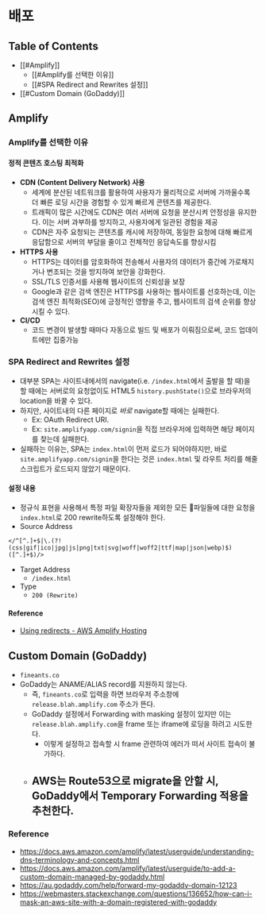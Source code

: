 # 배포

## Table of Contents
- [[#Amplify]]
	- [[#Amplify를 선택한 이유]]
	- [[#SPA Redirect and Rewrites 설정]]
- [[#Custom Domain (GoDaddy)]]

## Amplify
### Amplify를 선택한 이유
#### 정적 콘텐츠 호스팅 최적화
- **CDN (Content Delivery Network) 사용**
	- 세계에 분산된 네트워크를 활용하여 사용자가 물리적으로 서버에 가까울수록 더 빠른 로딩 시간을 경험할 수 있게 빠르게 콘텐츠를 제공한다.
	- 트래픽이 많은 시간에도 CDN은 여러 서버에 요청을 분산시켜 안정성을 유지한다. 이는 서버 과부하를 방지하고, 사용자에게 일관된 경험을 제공
	- CDN은 자주 요청되는 콘텐츠를 캐시에 저장하여, 동일한 요청에 대해 빠르게 응답함으로 서버의 부담을 줄이고 전체적인 응답속도를 향상시킴
- **HTTPS 사용**
	- HTTPS는 데이터를 암호화하여 전송해서 사용자의 데이터가 중간에 가로채지거나 변조되는 것을 방지하여 보안을 강화한다.
	- SSL/TLS 인증서를 사용해 웹사이트의 신뢰성을 보장
	- Google과 같은 검색 엔진은 HTTPS를 사용하는 웹사이트를 선호하는데, 이는 검색 엔진 최적화(SEO)에 긍정적인 영향을 주고, 웹사이트의 검색 순위를 향상시킬 수 있다.
- **CI/CD**
	- 코드 변경이 발생할 때마다 자동으로 빌드 및 배포가 이뤄짐으로써, 코드 업데이트에만 집중가능 
### SPA Redirect and Rewrites 설정
- 대부분 SPA는 사이트내에서의 navigate(i.e. `/index.html`에서 출발을 할 때)을 할 때에는 서버로의 요청없이도 HTML5 `history.pushState()`으로 브라우저의 location을 바꿀 수 있다.
- 하지만, 사이트내의 다른 페이지로 *바로* navigate할 때에는 실패한다.
	- Ex: OAuth Redirect URI.
	- Ex: `site.amplifyapp.com/signin`을 직접 브라우저에 입력하면 해당 페이지를 찾는데 실패한다.
- 실패하는 이유는, SPA는 `index.html`이 먼저 로드가 되어야하지만, 바로 `site.amplifyapp.com/signin`을 한다는 것은 `index.html` 및 라우트 처리를 해줄 스크립트가 로드되지 않았기 때문이다.
#### 설정 내용
- 정규식 표현을 사용해서 특정 파일 확장자들을 제외한 모든 파일들에 대한 요청을 `index.html`로 200 rewrite하도록 설정해야 한다.
- Source Address
```
</^[^.]+$|\.(?!(css|gif|ico|jpg|js|png|txt|svg|woff|woff2|ttf|map|json|webp)$)([^.]+$)/>
```
- Target Address
	- `/index.html`
- Type
	- `200 (Rewrite)`
#### Reference
- [Using redirects - AWS Amplify Hosting](https://docs.aws.amazon.com/amplify/latest/userguide/redirects.html#redirects-for-single-page-web-apps-spa)

## Custom Domain (GoDaddy)
- `fineants.co`
- GoDaddy는 ANAME/ALIAS record를 지원하지 않는다.
	- 즉, `fineants.co`로 입력을 하면 브라우저 주소창에 `release.blah.amplify.com` 주소가 뜬다.
	- GoDaddy 설정에서 Forwarding with masking 설정이 있지만 이는 `release.blah.amplify.com`을 frame 또는 iframe에 로딩을 하려고 시도한다.
		- 이렇게 설정하고 접속할 시 frame 관련하여 에러가 떠서 사이트 접속이 불가하다.
	- AWS는 Route53으로 migrate을 안할 시, GoDaddy에서 Temporary Forwarding 적용을 추천한다.
		- 
### Reference
- https://docs.aws.amazon.com/amplify/latest/userguide/understanding-dns-terminology-and-concepts.html
- https://docs.aws.amazon.com/amplify/latest/userguide/to-add-a-custom-domain-managed-by-godaddy.html
- https://au.godaddy.com/help/forward-my-godaddy-domain-12123
- https://webmasters.stackexchange.com/questions/136652/how-can-i-mask-an-aws-site-with-a-domain-registered-with-godaddy

